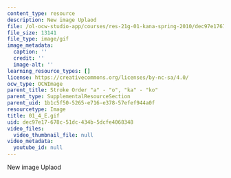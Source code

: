 ```yaml
---
content_type: resource
description: New image Uplaod
file: /ol-ocw-studio-app/courses/res-21g-01-kana-spring-2010/dec97e17678c51dc434b5dcfe4068348_01_4_E.gif
file_size: 13141
file_type: image/gif
image_metadata:
  caption: ''
  credit: ''
  image-alt: ''
learning_resource_types: []
license: https://creativecommons.org/licenses/by-nc-sa/4.0/
ocw_type: OCWImage
parent_title: Stroke Order "a" - "o", "ka" - "ko"
parent_type: SupplementalResourceSection
parent_uid: 1b1c5f50-5265-e716-e378-57efef944a0f
resourcetype: Image
title: 01_4_E.gif
uid: dec97e17-678c-51dc-434b-5dcfe4068348
video_files:
  video_thumbnail_file: null
video_metadata:
  youtube_id: null
---
```

New image Uplaod